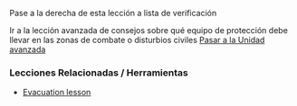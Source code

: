 [Title]: # (¿Y ahora qué?)
[Order]: # (8)

Pase a la derecha de esta lección a lista de verificación

Ir a la lección avanzada de consejos sobre qué equipo de protección debe llevar en las zonas de combate o disturbios civiles [Pasar a la Unidad avanzada](umbrella://lesson/protective/1)

### Lecciones Relacionadas / Herramientas

*   [Evacuation lesson](umbrella://lesson/evacuation)